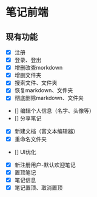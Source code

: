 # 笔记前端

## 现有功能

-   [x] 注册
-   [x] 登录、登出
-   [x] 增删改查morkdown
-   [x] 增删文件夹
-   [x] 搜索文件、文件夹
-   [x] 恢复markdown、文件夹
-   [x] 彻底删除markdown、文件夹
-   [] 编辑个人信息（名字、头像等）
-   [] 分享笔记
-   [x] 新建文档（富文本编辑器）
-   [x] 重命名文件夹
-   [] UI优化
-   [x] 新注册用户-默认欢迎笔记
-   [x] 置顶笔记
-   [x] 笔记信息
-   [x] 笔记置顶、取消置顶
